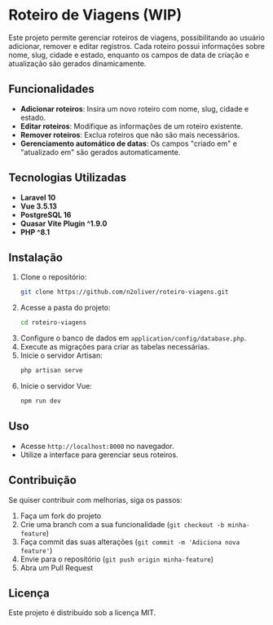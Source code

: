 # Roteiro de Viagens (WIP)

Este projeto permite gerenciar roteiros de viagens, possibilitando ao usuário adicionar, remover e editar registros. Cada roteiro possui informações sobre nome, slug, cidade e estado, enquanto os campos de data de criação e atualização são gerados dinamicamente.

## Funcionalidades
- **Adicionar roteiros**: Insira um novo roteiro com nome, slug, cidade e estado.
- **Editar roteiros**: Modifique as informações de um roteiro existente.
- **Remover roteiros**: Exclua roteiros que não são mais necessários.
- **Gerenciamento automático de datas**: Os campos "criado em" e "atualizado em" são gerados automaticamente.

## Tecnologias Utilizadas
- **Laravel 10**
- **Vue 3.5.13**
- **PostgreSQL 16**
- **Quasar Vite Plugin ^1.9.0**
- **PHP ^8.1**

## Instalação
1. Clone o repositório:
   ```sh
   git clone https://github.com/n2oliver/roteiro-viagens.git
   ```
2. Acesse a pasta do projeto:
   ```sh
   cd roteiro-viagens
   ```
3. Configure o banco de dados em `application/config/database.php`.
4. Execute as migrações para criar as tabelas necessárias.
5. Inicie o servidor Artisan:
   ```sh
   php artisan serve
   ```
5. Inicie o servidor Vue:
    ```sh
    npm run dev
    ```

## Uso
- Acesse `http://localhost:8000` no navegador.
- Utilize a interface para gerenciar seus roteiros.

## Contribuição
Se quiser contribuir com melhorias, siga os passos:
1. Faça um fork do projeto
2. Crie uma branch com a sua funcionalidade (`git checkout -b minha-feature`)
3. Faça commit das suas alterações (`git commit -m 'Adiciona nova feature'`)
4. Envie para o repositório (`git push origin minha-feature`)
5. Abra um Pull Request

## Licença
Este projeto é distribuído sob a licença MIT.


